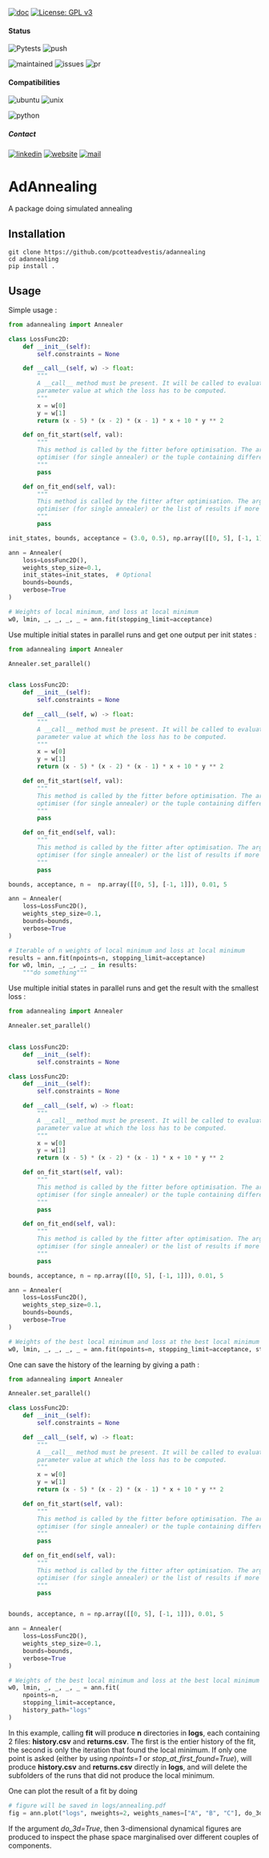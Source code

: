 [![doc](https://img.shields.io/badge/-Documentation-blue)](https://advestis.github.io/adannealing)
[![License: GPL v3](https://img.shields.io/badge/License-GPL%20v3-blue.svg)](https://www.gnu.org/licenses/gpl-3.0)

#### Status
![Pytests](https://github.com/Advestis/adannealing/actions/workflows/pull-request.yml/badge.svg)
![push](https://github.com/Advestis/adannealing/actions/workflows/push.yml/badge.svg)

![maintained](https://img.shields.io/badge/Maintained%3F-yes-green.svg)
![issues](https://img.shields.io/github/issues/Advestis/adannealing.svg)
![pr](https://img.shields.io/github/issues-pr/Advestis/adannealing.svg)


#### Compatibilities
![ubuntu](https://img.shields.io/badge/Ubuntu-supported--tested-success)
![unix](https://img.shields.io/badge/Other%20Unix-supported--untested-yellow)

![python](https://img.shields.io/pypi/pyversions/adannealing)


##### Contact
[![linkedin](https://img.shields.io/badge/LinkedIn-Advestis-blue)](https://www.linkedin.com/company/advestis/)
[![website](https://img.shields.io/badge/website-Advestis.com-blue)](https://www.advestis.com/)
[![mail](https://img.shields.io/badge/mail-maintainers-blue)](mailto:pythondev@advestis.com)

# AdAnnealing

A package doing simulated annealing

## Installation

```
git clone https://github.com/pcotteadvestis/adannealing
cd adannealing
pip install .
```

## Usage

Simple usage :
```python
from adannealing import Annealer

class LossFunc2D:
    def __init__(self):
        self.constraints = None

    def __call__(self, w) -> float:
        """
        A __call__ method must be present. It will be called to evaluate the loss. The argument passed is the 
        parameter value at which the loss has to be computed.
        """
        x = w[0]
        y = w[1]
        return (x - 5) * (x - 2) * (x - 1) * x + 10 * y ** 2

    def on_fit_start(self, val):
        """
        This method is called by the fitter before optimisation. The argument passed is either the starting point of the
        optimiser (for single annealer) or the tuple containing different starting points if more than one annealer is used
        """
        pass

    def on_fit_end(self, val):
        """
        This method is called by the fitter after optimisation. The argument passed is either the result of the 
        optimiser (for single annealer) or the list of results if more than one annealer reache the end of fit.
        """
        pass

init_states, bounds, acceptance = (3.0, 0.5), np.array([[0, 5], [-1, 1]]), 0.01

ann = Annealer(
    loss=LossFunc2D(),
    weights_step_size=0.1,
    init_states=init_states,  # Optional
    bounds=bounds,
    verbose=True
)

# Weights of local minimum, and loss at local minimum
w0, lmin, _, _, _, _ = ann.fit(stopping_limit=acceptance)
```

Use multiple initial states in parallel runs and get one output per init states :
```python
from adannealing import Annealer

Annealer.set_parallel()


class LossFunc2D:
    def __init__(self):
        self.constraints = None

    def __call__(self, w) -> float:
        """
        A __call__ method must be present. It will be called to evaluate the loss. The argument passed is the 
        parameter value at which the loss has to be computed.
        """
        x = w[0]
        y = w[1]
        return (x - 5) * (x - 2) * (x - 1) * x + 10 * y ** 2

    def on_fit_start(self, val):
        """
        This method is called by the fitter before optimisation. The argument passed is either the starting point of the
        optimiser (for single annealer) or the tuple containing different starting points if more than one annealer is used
        """
        pass

    def on_fit_end(self, val):
        """
        This method is called by the fitter after optimisation. The argument passed is either the result of the 
        optimiser (for single annealer) or the list of results if more than one annealer reache the end of fit.
        """
        pass

bounds, acceptance, n =  np.array([[0, 5], [-1, 1]]), 0.01, 5

ann = Annealer(
    loss=LossFunc2D(),
    weights_step_size=0.1,
    bounds=bounds,
    verbose=True
)

# Iterable of n weights of local minimum and loss at local minimum
results = ann.fit(npoints=n, stopping_limit=acceptance)
for w0, lmin, _, _, _, _ in results:
    """do something"""
```

Use multiple initial states in parallel runs and get the result with the smallest loss :

```python
from adannealing import Annealer

Annealer.set_parallel()


class LossFunc2D:
    def __init__(self):
        self.constraints = None

class LossFunc2D:
    def __init__(self):
        self.constraints = None

    def __call__(self, w) -> float:
        """
        A __call__ method must be present. It will be called to evaluate the loss. The argument passed is the 
        parameter value at which the loss has to be computed.
        """
        x = w[0]
        y = w[1]
        return (x - 5) * (x - 2) * (x - 1) * x + 10 * y ** 2

    def on_fit_start(self, val):
        """
        This method is called by the fitter before optimisation. The argument passed is either the starting point of the
        optimiser (for single annealer) or the tuple containing different starting points if more than one annealer is used
        """
        pass

    def on_fit_end(self, val):
        """
        This method is called by the fitter after optimisation. The argument passed is either the result of the 
        optimiser (for single annealer) or the list of results if more than one annealer reache the end of fit.
        """
        pass

bounds, acceptance, n = np.array([[0, 5], [-1, 1]]), 0.01, 5

ann = Annealer(
    loss=LossFunc2D(),
    weights_step_size=0.1,
    bounds=bounds,
    verbose=True
)

# Weights of the best local minimum and loss at the best local minimum
w0, lmin, _, _, _, _ = ann.fit(npoints=n, stopping_limit=acceptance, stop_at_first_found=True)
```

One can save the history of the learning by giving a path :

```python
from adannealing import Annealer

Annealer.set_parallel()

class LossFunc2D:
    def __init__(self):
        self.constraints = None

    def __call__(self, w) -> float:
        """
        A __call__ method must be present. It will be called to evaluate the loss. The argument passed is the 
        parameter value at which the loss has to be computed.
        """
        x = w[0]
        y = w[1]
        return (x - 5) * (x - 2) * (x - 1) * x + 10 * y ** 2

    def on_fit_start(self, val):
        """
        This method is called by the fitter before optimisation. The argument passed is either the starting point of the
        optimiser (for single annealer) or the tuple containing different starting points if more than one annealer is used
        """
        pass

    def on_fit_end(self, val):
        """
        This method is called by the fitter after optimisation. The argument passed is either the result of the 
        optimiser (for single annealer) or the list of results if more than one annealer reache the end of fit.
        """
        pass


bounds, acceptance, n = np.array([[0, 5], [-1, 1]]), 0.01, 5

ann = Annealer(
    loss=LossFunc2D(),
    weights_step_size=0.1,
    bounds=bounds,
    verbose=True
)

# Weights of the best local minimum and loss at the best local minimum
w0, lmin, _, _, _, _ = ann.fit(
    npoints=n,
    stopping_limit=acceptance,
    history_path="logs"
)
```

In this example, calling **fit** will produce **n** directories in **logs**, each containing 2 files: **history.csv** and **returns.csv**.
The first is the entier history of the fit, the second is only the iteration that found the local minimum.
If only one point is asked (either by using *npoints=1* or *stop_at_first_found=True*), will produce **history.csv** and **returns.csv**
directly in **logs**, and will delete the subfolders of the runs that did not produce the local minimum.

One can plot the result of a fit by doing

```python
# figure will be saved in logs/annealing.pdf
fig = ann.plot("logs", nweights=2, weights_names=["A", "B", "C"], do_3d=True)
```

If the argument *do_3d=True*, then 3-dimensional dynamical figures are produced to inspect the phase space marginalised over different couples of components.
